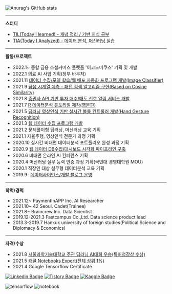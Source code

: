 ![Anurag's GitHub stats](https://github-readme-stats.vercel.app/api?username=sw-song&show_icons=true&theme=merko)

---
**스터디**
- [TIL(Today I learned) - 개념 정리 / 기반 지식 공부](https://github.com/seungson/TIL) 
- [TIA(Today I Analyzed) - 데이터 분석, 머신러닝 실습](https://github.com/seungson/TIA) 

---
**활동/프로젝트**
- 2022.1~ 종합 금융 소셜커머스 플랫폼 '이코노미쿠스' 기획 및 개발
- 2022.1 의료 AI 사업 기획(정부 바우처)
- 2021.11 [데이터 수집/모델 학습/웹 배포 자동화 프로그램 개발(Image Classifier)](https://github.com/seungson/Slic)
- 2021.9 [금융 시계열 예측 - 패턴 검색 알고리즘 구현(Based on Cosine Similarity)](https://github.com/seungson/SPF)
- 2021.8 [증권사 API 기반 투자 매수/매도 신호 알림 서비스 개발](https://github.com/seungson/kiwoom)
- 2021.7 [R 데이터분석 튜토리얼 제작(영문판)](https://github.com/seungson/rbook)
- 2021.5 [딥러닝 영상인식 기반 실시간 볼륨 컨트롤러 개발(Hand Gesture Recognition)](https://github.com/seungson/RealTime_Gesture_VolumeControl)
- 2021.3 [웹 데이터 수집 프로그램 개발](https://github.com/seungson/KR_Tech_Edu_WebScraper)
- 2021.2 문제풀이형 딥러닝, 머신러닝 교육 기획
- 2021.1 자율주행, 영상인식 전문가 과정 기획
- 2020.10 실시간 비대면 데이터분석 포트폴리오 완성 과정 기획
- 2020.9 [웹 데이터 DB수집/대시보드 시각화 파이프라인 구축](https://github.com/seungson/Tech-Trends-2020)
- 2020.6 비대면 온라인 AI 컨퍼런스 기획
- 2020.4 머신러닝 실무 능력 인증 과정 기획(국민대 경영대학원 MOU)
- 2020.1 직장인 대상 실무형 데이터분석 교육 기획
- 2019.9- [데이터사이언스/개발 블로그 운영](https://songseungwon.tistory.com)

---
**학력/경력**
- 2021.12~ PaymentInAPP Inc. AI Researcher
- 2021.10~ 42 Seoul. Cadet(Trainee)
- 2021.8~ Braincrew Inc. Data Scientist
- 2019.12-2021.3 Fastcampus Co.,Ltd. Data science product lead
- 2013.3-2019.7 Hankuk university of foreign studies(Political Science and Diplomacy & Economics)

---
**자격/수상**
- 2021.8 [서울과학기술대학교 주관 딥러닝 AI대회 우승(특허청장상 수상)](https://github.com/seungson/GAN_Project)
- 2021.5 [캐글 Notebooks Expert(전체 상위 1%)](https://www.kaggle.com/songseungwon)
- 2021.4 Google Tensorflow Certificate

[![Linkedin Badge](https://img.shields.io/badge/-LinkedIn-007DC1?style=rounde&logo=Linkedin&link=https://www.linkedin.com/in/seungwonsong/)](https://www.linkedin.com/in/seungwonsong/)
[![Tistory Badge](http://img.shields.io/badge/-Tistory-FF5E5B?style=round&logo=Telegraph&link=https://songseungwon.tistory.com)](https://songseungwon.tistory.com)
[![Kaggle Badge](https://img.shields.io/badge/-Kaggle-20BEFF?style=round&logo=Keras&logoColor=white&link=https://www.kaggle.com/songseungwon)](https://www.kaggle.com/songseungwon)

![tensorflow](https://api.accredible.com/v1/frontend/credential_website_embed_image/badge/32041855)
![notebook](https://road-to-kaggle-grandmaster.vercel.app/api/badges/songseungwon/notebook)
